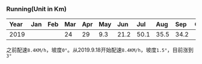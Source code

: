 ### Running(Unit in Km)
|Year|Jan |Feb |Mar |Apr |May |Jun |Jul |Aug |Sep |Oct |Nov |Dec |
|:---|:---|:---|:---|:---|:---|:---|:---|:---|:---|:---|:---|:---|
|2019|    |    |  24|  29| 9.3|21.2|50.1|35.5|34.2|    |    |    |

之前配速`8.4KM/h`，坡度`0°`。从2019.9.18开始配速`8.4KM/h`，坡度`1.5°`，目前涨到`3°`
